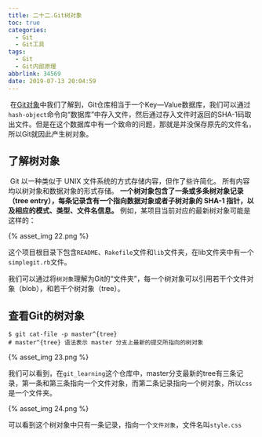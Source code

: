 ```yaml
---
title: 二十二.Git树对象
toc: true
categories:
  - Git
  - Git工具
tags:
  - Git
  - Git内部原理
abbrlink: 34569
date: 2019-07-13 20:04:59
---
```


​	在[Git对象](https://www.bigcoder.cn/article/3483.html)中我们了解到，Git仓库相当于一个Key—Value数据库，我们可以通过`hash-object`命令向“数据库”中存入文件，然后通过存入文件时返回的SHA-1码取出文件。但是在这个数据库中有一个致命的问题，那就是并没保存原先的文件名，所以Git就因此产生树对象。<!--more-->

## **了解树对象**

​	 Git 以一种类似于 UNIX 文件系统的方式存储内容，但作了些许简化。 所有内容均以树对象和数据对象的形式存储。 **一个树对象包含了一条或多条树对象记录（tree entry），每条记录含有一个指向数据对象或者子树对象的 SHA-1 指针，以及相应的模式、类型、文件名信息。** 例如，某项目当前对应的最新树对象可能是这样的：

{% asset_img 22.png %}

这个项目根目录下包含`README`、`Rakefile`文件和`lib`文件夹，在lib文件夹中有一个`simplegit.rb`文件。

我们可以通过将`树对象`理解为Git的“文件夹”，每一个树对象可以引用若干个文件对象（blob），和若干个树对象（tree）。

## **查看Git的树对象**

```shell
$ git cat-file -p master^{tree}
# master^{tree} 语法表示 master 分支上最新的提交所指向的树对象
```

{% asset_img 23.png %}

​	我们可以看到，在`git_learning`这个仓库中，master分支最新的tree有三条记录，第一条和第三条指向一个文件对象，而第二条记录指向一个树对象，所以`css`是一个文件夹。

{% asset_img 24.png %}

​	可以看到这个树对象中只有一条记录，指向一个`文件对象`，文件名叫`style.css`

